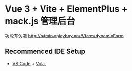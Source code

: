 # Vue 3 + Vite + ElementPlus + mack.js 管理后台

功能有仿造 http://admin.spicyboy.cn/#/form/dynamicForm

## Recommended IDE Setup

- [VS Code](https://code.visualstudio.com/) + [Volar](https://marketplace.visualstudio.com/items?itemName=Vue.volar)
